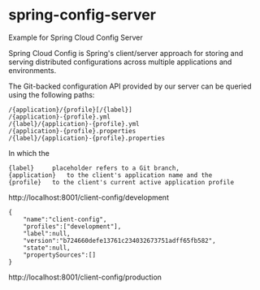 # spring-config-server
Example for Spring Cloud Config Server

Spring Cloud Config is Spring's client/server approach for storing and serving distributed configurations across multiple applications and environments.

The Git-backed configuration API provided by our server can be queried using the following paths:

	/{application}/{profile}[/{label}]
	/{application}-{profile}.yml
	/{label}/{application}-{profile}.yml
	/{application}-{profile}.properties
	/{label}/{application}-{profile}.properties

In which the 	

	{label} 	placeholder refers to a Git branch, 
	{application} 	to the client's application name and the 
	{profile} 	to the client's current active application profile

http://localhost:8001/client-config/development

	{	
		"name":"client-config",
		"profiles":["development"],
		"label":null,
		"version":"b724660defe13761c234032673751adff65fb582",
		"state":null,
		"propertySources":[]
	}


http://localhost:8001/client-config/production
